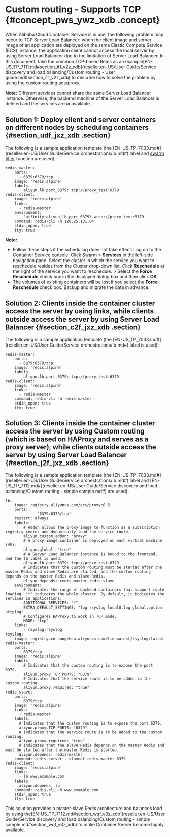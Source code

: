 # Custom routing - Supports TCP {#concept_pws_ywz_xdb .concept}

When Alibaba Cloud Container Service is in use, the following problem may occur to TCP Server Load Balancer: when the client image and server image of an application are deployed on the same Elastic Compute Service \(ECS\) instance, the application client cannot access the local server by using Server Load Balancer due to the limitation of Server Load Balancer. In this document, take the common TCP-based Redis as an example[EN-US\_TP\_7111.md\#section\_it1\_v2z\_xdb](reseller.en-US/User Guide/Service discovery and load balancing/Custom routing - User guide.md#section_it1_v2z_xdb) to describe how to solve the problem by using the custom routing acs/proxy.

**Note:** Different services cannot share the same Server Load Balancer instance. Otherwise, the backend machine of the Server Load Balancer is deleted and the services are unavailable.

## Solution 1: Deploy client and server containers on different nodes by scheduling containers {#section_udf_jxz_xdb .section}

The following is a sample application template \(the [EN-US\_TP\_7033.md\#](reseller.en-US/User Guide/Service orchestrations/lb.md#) label and [swarm filter](https://docs.docker.com/swarm/scheduler/filter/) function are used\):

``` {#codeblock_s12_79w_z7a}
redis-master:
    ports:
      - 6379:6379/tcp
    image: 'redis:alpine'
    labels:
        aliyun.lb.port_6379: tcp://proxy_test:6379
redis-client:
    image: 'redis:alpine'
    links:
      - redis-master
    environment: 
      - 'affinity:aliyun.lb.port_6379! =tcp://proxy_test:6379'
    command: redis-cli -h 120.25.131.64
    stdin_open: true
    tty: true
```

**Note:** 

-   Follow these steps if the scheduling does not take effect: Log on to the Container Service console. Click Swarm \> **Services** in the left-side navigation pane. Select the cluster in which the service you want to reschedule resides from the Cluster drop-down list. Click **Reschedule** at the right of the service you want to reschedule. \> Select the **Force Reschedule** check box in the displayed dialog box and then click **OK**.
-   The volumes of existing containers will be lost if you select the **Force Reschedule** check box. Backup and migrate the data in advance.

## Solution 2: Clients inside the container cluster access the server by using links, while clients outside access the server by using Server Load Balancer {#section_c2f_jxz_xdb .section}

The following is a sample application template \(the [EN-US\_TP\_7033.md\#](reseller.en-US/User Guide/Service orchestrations/lb.md#) label is used\):

``` {#codeblock_0rk_8e0_r1h}
redis-master:
    ports:
      - 6379:6379/tcp
    image: 'redis:alpine'
    labels:
        aliyun.lb.port_6379: tcp://proxy_test:6379
redis-client:
    image: 'redis:alpine'
    links:
      - redis-master
    command: redis-cli -h redis-master
    stdin_open: true
    tty: true
```

## Solution 3: Clients inside the container cluster access the server by using Custom routing \(which is based on HAProxy and serves as a proxy server\), while clients outside access the server by using Server Load Balancer {#section_j2f_jxz_xdb .section}

The following is a sample application template \(the [EN-US\_TP\_7033.md\#](reseller.en-US/User Guide/Service orchestrations/lb.md#) label and [EN-US\_TP\_7112.md\#](reseller.en-US/User Guide/Service discovery and load balancing/Custom routing - simple sample.md#) are used\):

``` {#codeblock_h38_yno_thd}
lb:
    image: registry.aliyuncs.com/acs/proxy:0.5
    ports:
            - '6379:6379/tcp'
    restart: always
    labels:
        # Addon allows the proxy image to function as a subscription registry center and dynamically load the service route.
        aliyun.custom_addon: "proxy"
        # A proxy image container is deployed on each virtual machine (VM).
        aliyun.global: "true"
        # A Server Load Balancer instance is bound to the frontend, and the lb label is used.
        aliyun.lb.port_6379: tcp://proxy_test:6379
        # Indicates that the custom routing must be started after the master Redis and slave Redis are started, and the custom routing depends on the master Redis and slave Redis.
        aliyun.depends: redis-master,redis-slave
    environment:
        # Indicates the range of backend containers that support route loading. "*" indicates the whole cluster. By default, it indicates the services in applications.
        ADDITIONAL_SERVICES: "*"
        EXTRA_DEFAULT_SETTINGS: "log rsyslog local0,log global,option httplog"
        # Configures HAProxy to work in TCP mode.
        MODE: "tcp"
    links:
        - rsyslog:rsyslog
rsyslog:
    image: registry.cn-hangzhou.aliyuncs.com/linhuatest/rsyslog:latest
redis-master:
    ports:
      - 6379/tcp
    image: 'redis:alpine'
    labels:
        # Indicates that the custom routing is to expose the port 6379.
        aliyun.proxy.TCP_PORTS: "6379"
        # Indicates that the service route is to be added to the custom routing.
        aliyun.proxy.required: "true"
redis-slave:
    ports:
      - 6379/tcp
    image: 'redis:alpine'
    links:
      - redis-master
    labels:
      # Indicates that the custom routing is to expose the port 6379.
      aliyun.proxy.TCP_PORTS: "6379"
      # Indicates that the service route is to be added to the custom routing.
      aliyun.proxy.required: "true"
      # Indicates that the slave Redis depends on the master Redis and must be started after the master Redis is started.
      aliyun.depends: redis-master
    command: redis-server --slaveof redis-master 6379
redis-client:
    image: 'redis:alpine'
    links:
      - lb:www.example.com
    labels:
      aliyun.depends: lb
    command: redis-cli -h www.example.com
    stdin_open: true
    tty: true
```

This solution provides a master-slave Redis architecture and balances load by using the[EN-US\_TP\_7112.md\#section\_wqf\_v3z\_xdb](reseller.en-US/User Guide/Service discovery and load balancing/Custom routing - simple sample.md#section_wqf_v3z_xdb) to make Container Server become highly available.

